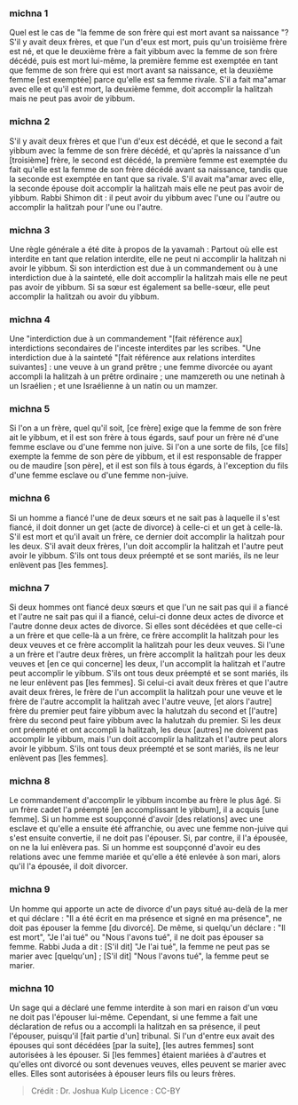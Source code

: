 
### michna 1
Quel est le cas de "la femme de son frère qui est mort avant sa naissance "? S'il y avait deux frères, et que l'un d'eux est mort, puis qu'un troisième frère est né, et que le deuxième frère a fait yibbum avec la femme de son frère décédé, puis est mort lui-même, la première femme est exemptée en tant que femme de son frère qui est mort avant sa naissance, et la deuxième femme [est exemptée] parce qu'elle est sa femme rivale. S'il a fait ma"amar avec elle et qu'il est mort, la deuxième femme, doit accomplir la halitzah mais ne peut pas avoir de yibbum.

### michna 2
S'il y avait deux frères et que l'un d'eux est décédé, et que le second a fait yibbum avec la femme de son frère décédé, et qu'après la naissance d'un [troisième] frère, le second est décédé, la première femme est exemptée du fait qu'elle est la femme de son frère décédé avant sa naissance, tandis que la seconde est exemptée en tant que sa rivale. S'il avait ma"amar avec elle, la seconde épouse doit accomplir la halitzah mais elle ne peut pas avoir de yibbum. Rabbi Shimon dit : il peut avoir du yibbum avec l'une ou l'autre ou accomplir la halitzah pour l'une ou l'autre.

### michna 3
Une règle générale a été dite à propos de la yavamah : Partout où elle est interdite en tant que relation interdite, elle ne peut ni accomplir la halitzah ni avoir le yibbum. Si son interdiction est due à un commandement ou à une interdiction due à la sainteté, elle doit accomplir la halitzah mais elle ne peut pas avoir de yibbum. Si sa sœur est également sa belle-sœur, elle peut accomplir la halitzah ou avoir du yibbum.

### michna 4
Une "interdiction due à un commandement "[fait référence aux] interdictions secondaires de l'inceste interdites par les scribes. "Une interdiction due à la sainteté "[fait référence aux relations interdites suivantes] : une veuve à un grand prêtre ; une femme divorcée ou ayant accompli la halitzah à un prêtre ordinaire ; une mamzereth ou une netinah à un Israélien ; et une Israélienne à un natin ou un mamzer.

### michna 5
Si l'on a un frère, quel qu'il soit, [ce frère] exige que la femme de son frère ait le yibbum, et il est son frère à tous égards, sauf pour un frère né d'une femme esclave ou d'une femme non juive. Si l'on a une sorte de fils, [ce fils] exempte la femme de son père de yibbum, et il est responsable de frapper ou de maudire [son père], et il est son fils à tous égards, à l'exception du fils d'une femme esclave ou d'une femme non-juive.

### michna 6
Si un homme a fiancé l'une de deux sœurs et ne sait pas à laquelle il s'est fiancé, il doit donner un get (acte de divorce) à celle-ci et un get à celle-là. S'il est mort et qu'il avait un frère, ce dernier doit accomplir la halitzah pour les deux. S'il avait deux frères, l'un doit accomplir la halitzah et l'autre peut avoir le yibbum. S'ils ont tous deux préempté et se sont mariés, ils ne leur enlèvent pas [les femmes].

### michna 7
Si deux hommes ont fiancé deux sœurs et que l'un ne sait pas qui il a fiancé et l'autre ne sait pas qui il a fiancé, celui-ci donne deux actes de divorce et l'autre donne deux actes de divorce. Si elles sont décédées et que celle-ci a un frère et que celle-là a un frère, ce frère accomplit la halitzah pour les deux veuves et ce frère accomplit la halitzah pour les deux veuves. Si l'une a un frère et l'autre deux frères, un frère accomplit la halitzah pour les deux veuves et [en ce qui concerne] les deux, l'un accomplit la halitzah et l'autre peut accomplir le yibbum. S'ils ont tous deux préempté et se sont mariés, ils ne leur enlèvent pas [les femmes]. Si celui-ci avait deux frères et que l'autre avait deux frères, le frère de l'un accomplit la halitzah pour une veuve et le frère de l'autre accomplit la halitzah avec l'autre veuve, [et alors l'autre] frère du premier peut faire yibbum avec la halutzah du second et [l'autre] frère du second peut faire yibbum avec la halutzah du premier. Si les deux ont préempté et ont accompli la halitzah, les deux [autres] ne doivent pas accomplir le yibbum, mais l'un doit accomplir la halitzah et l'autre peut alors avoir le yibbum. S'ils ont tous deux préempté et se sont mariés, ils ne leur enlèvent pas [les femmes].

### michna 8
Le commandement d'accomplir le yibbum incombe au frère le plus âgé. Si un frère cadet l'a préempté [en accomplissant le yibbum], il a acquis [une femme]. Si un homme est soupçonné d'avoir [des relations] avec une esclave et qu'elle a ensuite été affranchie, ou avec une femme non-juive qui s'est ensuite convertie, il ne doit pas l'épouser. Si, par contre, il l'a épousée, on ne la lui enlèvera pas. Si un homme est soupçonné d'avoir eu des relations avec une femme mariée et qu'elle a été enlevée à son mari, alors qu'il l'a épousée, il doit divorcer.

### michna 9
Un homme qui apporte un acte de divorce d'un pays situé au-delà de la mer et qui déclare : "Il a été écrit en ma présence et signé en ma présence", ne doit pas épouser la femme [du divorcé]. De même, si quelqu'un déclare : "Il est mort", "Je l'ai tué" ou "Nous l'avons tué", il ne doit pas épouser sa femme. Rabbi Juda a dit : [S'il dit] "Je l'ai tué", la femme ne peut pas se marier avec [quelqu'un] ; [S'il dit] "Nous l'avons tué", la femme peut se marier.

### michna 10
Un sage qui a déclaré une femme interdite à son mari en raison d'un vœu ne doit pas l'épouser lui-même. Cependant, si une femme a fait une déclaration de refus ou a accompli la halitzah en sa présence, il peut l'épouser, puisqu'il [fait partie d'un] tribunal. Si l'un d'entre eux avait des épouses qui sont décédées [par la suite], [les autres femmes] sont autorisées à les épouser. Si [les femmes] étaient mariées à d'autres et qu'elles ont divorcé ou sont devenues veuves, elles peuvent se marier avec elles. Elles sont autorisées à épouser leurs fils ou leurs frères.

>Crédit : Dr. Joshua Kulp
>Licence : CC-BY